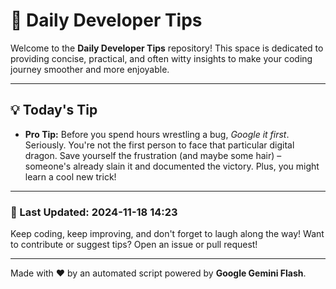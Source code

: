 
# 🌟 Daily Developer Tips

Welcome to the **Daily Developer Tips** repository! This space is dedicated to providing concise, practical, and often witty insights to make your coding journey smoother and more enjoyable.

---

## 💡 Today's Tip

- **Pro Tip:**  Before you spend hours wrestling a bug,  *Google it first*.  Seriously.  You're not the first person to face that particular digital dragon.  Save yourself the frustration (and maybe some hair) – someone's already slain it and documented the victory.  Plus, you might learn a cool new trick!

---

### 📅 Last Updated: 2024-11-18 14:23

Keep coding, keep improving, and don't forget to laugh along the way! Want to contribute or suggest tips? Open an issue or pull request!

---

Made with ❤️ by an automated script powered by **Google Gemini Flash**.
